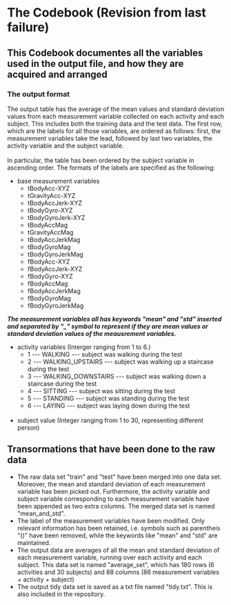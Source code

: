 # The Codebook (Revision from last failure)
## This Codebook documentes all the variables used in the output file, and how they are acquired and arranged

### The output format
The output table has the average of the mean values and standard deviation values from each measurement variable collected on each activity and each subject. This includes both the training data and the test data.
The first row, which are the labels for all those variables, are ordered as follows: first, the measurement variables take the lead,  followed by last two variables, the activity variable and the subject variable. <br></br>
In particular, the table has been ordered by the subject variable in ascending order.
The formats of the labels are specified as the following: <br>
- base measurement variables
  - tBodyAcc-XYZ
  - tGravityAcc-XYZ
  - tBodyAccJerk-XYZ
  - tBodyGyro-XYZ
  - tBodyGyroJerk-XYZ
  - tBodyAccMag
  - tGravityAccMag
  - tBodyAccJerkMag
  - tBodyGyroMag
  - tBodyGyroJerkMag
  - fBodyAcc-XYZ
  - fBodyAccJerk-XYZ
  - fBodyGyro-XYZ
  - fBodyAccMag
  - fBodyAccJerkMag
  - fBodyGyroMag
  - fBodyGyroJerkMag
  
<b><i>The measurement variables all has keywords "mean" and "std" inserted and separated by "_" symbol to represent if they are mean values or standard deviation values of the meausrement variables.</i></b>
- activity variables (Interger ranging from 1 to 6.)
  - 1 --- WALKING --- subject was walking during the test
  - 2 --- WALKING_UPSTAIRS --- subject was walking up a staircase during the test
  - 3 --- WALKING_DOWNSTAIRS --- subject was walking down a staircase during the test
  - 4 --- SITTING --- subject was sitting during the test
  - 5 --- STANDING --- subject was standing during the test
  - 6 --- LAYING --- subject was laying down during the test <br></br>
- subject value (Integer ranging from 1 to 30, representing different person)

## Transormations that have been done to the raw data
- The raw data set "train" and "test" have been merged into one data set. Moreover, the mean and standard deviation of each measurement variable has been picked out. Furthermore, the activity variable and subject variable corresponding to each measurement variable have been appended as two extra columns. The merged data set is named "mean_and_std".
- The label of the measurement variables have been modified. Only relevant information has been retained, i.e. symbols such as parentheis "()" have been removed, while the keywords like "mean" and "std" are maintained.
- The output data are averages of all the mean and standard deviation of each measurement variable, running over each activity and each subject. This data set is named "average_set", which has 180 rows (6 activities and 30 subjects) and 88 columns (86 measurement variables + activity + subject)
- The output tidy data set is saved as a txt file named "tidy.txt". This is also included in the repository.
